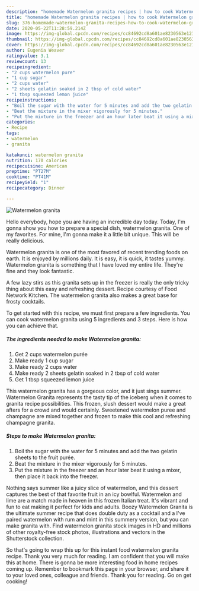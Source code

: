 ```yaml
---
description: "homemade Watermelon granita recipes | how to cook Watermelon granita"
title: "homemade Watermelon granita recipes | how to cook Watermelon granita"
slug: 376-homemade-watermelon-granita-recipes-how-to-cook-watermelon-granita
date: 2020-05-22T11:28:59.214Z
image: https://img-global.cpcdn.com/recipes/cc84692cd8a601ae8230563e121227a0/751x532cq70/watermelon-granita-recipe-main-photo.jpg
thumbnail: https://img-global.cpcdn.com/recipes/cc84692cd8a601ae8230563e121227a0/751x532cq70/watermelon-granita-recipe-main-photo.jpg
cover: https://img-global.cpcdn.com/recipes/cc84692cd8a601ae8230563e121227a0/751x532cq70/watermelon-granita-recipe-main-photo.jpg
author: Eugenia Weaver
ratingvalue: 3.1
reviewcount: 13
recipeingredient:
- "2 cups watermelon pure"
- "1 cup sugar"
- "2 cups water"
- "2 sheets gelatin soaked in 2 tbsp of cold water"
- "1 tbsp squeezed lemon juice"
recipeinstructions:
- "Boil the sugar with the water for 5 minutes and add the two gelatin sheets to the fruit purée."
- "Beat the mixture in the mixer vigorously for 5 minutes."
- "Put the mixture in the freezer and an hour later beat it using a mixer, then place it back into the freezer."
categories:
- Recipe
tags:
- watermelon
- granita

katakunci: watermelon granita 
nutrition: 170 calories
recipecuisine: American
preptime: "PT27M"
cooktime: "PT41M"
recipeyield: "1"
recipecategory: Dinner

---
```



![Watermelon granita](https://img-global.cpcdn.com/recipes/cc84692cd8a601ae8230563e121227a0/751x532cq70/watermelon-granita-recipe-main-photo.jpg)

Hello everybody, hope you are having an incredible day today. Today, I'm gonna show you how to prepare a special dish, watermelon granita. One of my favorites. For mine, I'm gonna make it a little bit unique. This will be really delicious.

Watermelon granita is one of the most favored of recent trending foods on earth. It is enjoyed by millions daily. It is easy, it is quick, it tastes yummy. Watermelon granita is something that I have loved my entire life. They're fine and they look fantastic.

A few lazy stirs as this granita sets up in the freezer is really the only tricky thing about this easy and refreshing dessert. Recipe courtesy of Food Network Kitchen. The watermelon granita also makes a great base for frosty cocktails.


To get started with this recipe, we must first prepare a few ingredients. You can cook watermelon granita using 5 ingredients and 3 steps. Here is how you can achieve that.

<!--inarticleads1-->

##### The ingredients needed to make Watermelon granita:

1. Get 2 cups watermelon purée
1. Make ready 1 cup sugar
1. Make ready 2 cups water
1. Make ready 2 sheets gelatin soaked in 2 tbsp of cold water
1. Get 1 tbsp squeezed lemon juice


This watermelon granita has a gorgeous color, and it just sings summer. Watermelon Granita represents the tasty tip of the iceberg when it comes to granita recipe possibilities. This frozen, slush dessert would make a great afters for a crowd and would certainly. Sweetened watermelon puree and champagne are mixed together and frozen to make this cool and refreshing champagne granita. 

<!--inarticleads2-->

##### Steps to make Watermelon granita:

1. Boil the sugar with the water for 5 minutes and add the two gelatin sheets to the fruit purée.
1. Beat the mixture in the mixer vigorously for 5 minutes.
1. Put the mixture in the freezer and an hour later beat it using a mixer, then place it back into the freezer.


Nothing says summer like a juicy slice of watermelon, and this dessert captures the best of that favorite fruit in an icy bowlful. Watermelon and lime are a match made in heaven in this frozen Italian treat. It&#39;s vibrant and fun to eat making it perfect for kids and adults. Boozy Watermelon Granita is the ultimate summer recipe that does double duty as a cocktail and a I&#39;ve paired watermelon with rum and mint in this summery version, but you can make granita with. Find watermelon granita stock images in HD and millions of other royalty-free stock photos, illustrations and vectors in the Shutterstock collection. 

So that's going to wrap this up for this instant food watermelon granita recipe. Thank you very much for reading. I am confident that you will make this at home. There is gonna be more interesting food in home recipes coming up. Remember to bookmark this page in your browser, and share it to your loved ones, colleague and friends. Thank you for reading. Go on get cooking!
